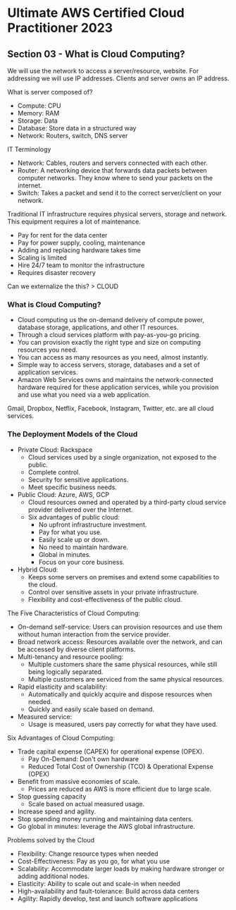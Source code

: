 # Ultimate AWS Certified Cloud Practitioner 2023

## Section 03 - What is Cloud Computing?

We will use the network to access a server/resource, website. For addressing we will use IP addresses. Clients and server owns an IP address.

What is server composed of?

- Compute: CPU
- Memory: RAM
- Storage: Data
- Database: Store data in a structured way
- Network: Routers, switch, DNS server

IT Terminology

- Network: Cables, routers and servers connected with each other.
- Router: A networking device that forwards data packets between computer networks. They know where to send your packets on the internet.
- Switch: Takes a packet and send it to the correct server/client on your network.

Traditional IT infrastructure requires physical servers, storage and network. This equipment requires a lot of maintenance.

- Pay for rent for the data center
- Pay for power supply, cooling, maintenance
- Adding and replacing hardware takes time
- Scaling is limited
- Hire 24/7 team to monitor the infrastructure
- Requires disaster recovery

Can we externalize the this? > CLOUD

### What is Cloud Computing?

- Cloud computing us the on-demand delivery of compute power, database storage, applications, and other IT resources.
- Through a cloud services platform with pay-as-you-go pricing.
- You can provision exactly the right type and size on computing resources you need.
- You can access as many resources as you need, almost instantly.
- Simple way to access servers, storage, databases and a set of application services.
- Amazon Web Services owns and maintains the network-connected hardware required for these application services, while you provision and use what you need via a web application.

Gmail, Dropbox, Netflix, Facebook, Instagram, Twitter, etc. are all cloud services.

### The Deployment Models of the Cloud

- Private Cloud: Rackspace
  - Cloud services used by a single organization, not exposed to the public.
  - Complete control.
  - Security for sensitive applications.
  - Meet specific business needs.
- Public Cloud: Azure, AWS, GCP
  - Cloud resources owned and operated by a third-party cloud service provider delivered over the Internet.
  - Six advantages of public cloud:
    - No upfront infrastructure investment.
    - Pay for what you use.
    - Easily scale up or down.
    - No need to maintain hardware.
    - Global in minutes.
    - Focus on your core business.
- Hybrid Cloud: 
  - Keeps some servers on premises and extend some capabilities to the cloud.
  - Control over sensitive assets in your private infrastructure.
  - Flexibility and cost-effectiveness of the public cloud.

The Five Characteristics of Cloud Computing:

- On-demand self-service: Users can provision resources and use them without human interaction from the service provider.
- Broad network access: Resources available over the network, and can be accessed by diverse client platforms.
- Multi-tenancy and resource pooling:
  - Multiple customers share the same physical resources, while still being logically separated.
  - Multiple customers are serviced from the same physical resources.
- Rapid elasticity and scalability:
  - Automatically and quickly acquire and dispose resources when needed.
  - Quickly and easily scale based on demand.
- Measured service:
  - Usage is measured, users pay correctly for what they have used.

Six Advantages of Cloud Computing:

- Trade capital expense (CAPEX) for operational expense (OPEX).
  - Pay On-Demand: Don't own hardware
  - Reduced Total Cost of Ownership (TCO) & Operational Expense (OPEX)
- Benefit from massive economies of scale.
  - Prices are reduced as AWS is more efficient due to large scale.
- Stop guessing capacity
  - Scale based on actual measured usage.
- Increase speed and agility.
- Stop spending money running and maintaining data centers.
- Go global in minutes: leverage the AWS global infrastructure.

Problems solved by the Cloud

- Flexibility: Change resource types when needed
- Cost-Effectiveness: Pay as you go, for what you use
- Scalability: Accommodate larger loads by making hardware stronger or adding additional nodes.
- Elasticity: Ability to scale out and scale-in when needed
- High-availability and fault-tolerance: Build across data centers
- Agility: Rapidly develop, test and launch software applications



